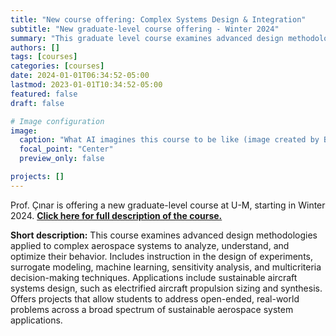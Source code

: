 ```yaml
---
title: "New course offering: Complex Systems Design & Integration"
subtitle: "New graduate-level course offering - Winter 2024"
summary: "This graduate level course examines advanced design methodologies applied to complex aerospace systems to analyze, understand, and optimize their behavior. Includes instruction in the design of experiments, surrogate modeling, machine learning, sensitivity analysis, and multicriteria decision-making techniques. Applications include sustainable aircraft systems design, such as electrified aircraft propulsion sizing and synthesis. Offers projects that allow students to address open-ended, real-world problems across a broad spectrum of sustainable aerospace system applications."
authors: []
tags: [courses]
categories: [courses]
date: 2024-01-01T06:34:52-05:00
lastmod: 2023-01-01T10:34:52-05:00
featured: false
draft: false

# Image configuration
image:
  caption: "What AI imagines this course to be like (image created by Bing chat)."
  focal_point: "Center"
  preview_only: false

projects: []
---
```

Prof. Çınar is offering a new graduate-level course at U-M, starting in Winter 2024. [**Click here for full description of the course.**](/teaching/740/)

**Short description:** This course examines advanced design methodologies applied to complex aerospace systems to analyze, understand, and optimize their behavior. Includes instruction in the design of experiments, surrogate modeling, machine learning, sensitivity analysis, and multicriteria decision-making techniques. Applications include sustainable aircraft systems design, such as electrified aircraft propulsion sizing and synthesis. Offers projects that allow students to address open-ended, real-world problems across a broad spectrum of sustainable aerospace system applications.
